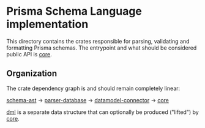 # Prisma Schema Language implementation

This directory contains the crates responsible for parsing, validating and
formatting Prisma schemas. The entrypoint and what should be considered public
API is [core](./core).

## Organization

The crate dependency graph is and should remain completely linear:

[schema-ast](./schema-ast) →
[parser-database](./parser-database) →
[datamodel-connector](./connectors/datamodel-connector) →
[core](./core)

[dml](./connectors/dml) is a separate data structure that can optionally be
produced ("lifted") by [core](./core).
